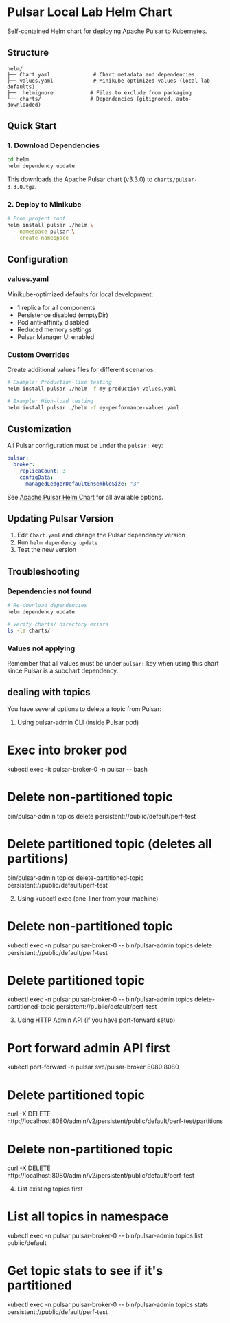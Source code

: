 # Pulsar Local Lab Helm Chart

Self-contained Helm chart for deploying Apache Pulsar to Kubernetes.

## Structure

```
helm/
├── Chart.yaml              # Chart metadata and dependencies
├── values.yaml             # Minikube-optimized values (local lab defaults)
├── .helmignore            # Files to exclude from packaging
└── charts/                # Dependencies (gitignored, auto-downloaded)
```

## Quick Start

### 1. Download Dependencies

```bash
cd helm
helm dependency update
```

This downloads the Apache Pulsar chart (v3.3.0) to `charts/pulsar-3.3.0.tgz`.

### 2. Deploy to Minikube

```bash
# From project root
helm install pulsar ./helm \
  --namespace pulsar \
  --create-namespace
```

## Configuration

### values.yaml
Minikube-optimized defaults for local development:
- 1 replica for all components
- Persistence disabled (emptyDir)
- Pod anti-affinity disabled
- Reduced memory settings
- Pulsar Manager UI enabled

### Custom Overrides
Create additional values files for different scenarios:

```bash
# Example: Production-like testing
helm install pulsar ./helm -f my-production-values.yaml

# Example: High-load testing
helm install pulsar ./helm -f my-performance-values.yaml
```

## Customization

All Pulsar configuration must be under the `pulsar:` key:

```yaml
pulsar:
  broker:
    replicaCount: 3
    configData:
      managedLedgerDefaultEnsembleSize: "3"
```

See [Apache Pulsar Helm Chart](https://github.com/apache/pulsar-helm-chart) for all available options.

## Updating Pulsar Version

1. Edit `Chart.yaml` and change the Pulsar dependency version
2. Run `helm dependency update`
3. Test the new version

## Troubleshooting

### Dependencies not found
```bash
# Re-download dependencies
helm dependency update

# Verify charts/ directory exists
ls -la charts/
```

### Values not applying
Remember that all values must be under `pulsar:` key when using this chart since Pulsar is a subchart dependency.

## dealing with topics

You have several options to delete a topic from Pulsar:

  1. Using pulsar-admin CLI (inside Pulsar pod)

  # Exec into broker pod
  kubectl exec -it pulsar-broker-0 -n pulsar -- bash

  # Delete non-partitioned topic
  bin/pulsar-admin topics delete persistent://public/default/perf-test

  # Delete partitioned topic (deletes all partitions)
  bin/pulsar-admin topics delete-partitioned-topic persistent://public/default/perf-test

  2. Using kubectl exec (one-liner from your machine)

  # Delete non-partitioned topic
  kubectl exec -n pulsar pulsar-broker-0 -- bin/pulsar-admin topics delete persistent://public/default/perf-test

  # Delete partitioned topic
  kubectl exec -n pulsar pulsar-broker-0 -- bin/pulsar-admin topics delete-partitioned-topic persistent://public/default/perf-test

  3. Using HTTP Admin API (if you have port-forward setup)

  # Port forward admin API first
  kubectl port-forward -n pulsar svc/pulsar-broker 8080:8080

  # Delete partitioned topic
  curl -X DELETE http://localhost:8080/admin/v2/persistent/public/default/perf-test/partitions

  # Delete non-partitioned topic  
  curl -X DELETE http://localhost:8080/admin/v2/persistent/public/default/perf-test

  4. List existing topics first

  # List all topics in namespace
  kubectl exec -n pulsar pulsar-broker-0 -- bin/pulsar-admin topics list public/default

  # Get topic stats to see if it's partitioned
  kubectl exec -n pulsar pulsar-broker-0 -- bin/pulsar-admin topics stats persistent://public/default/perf-test
